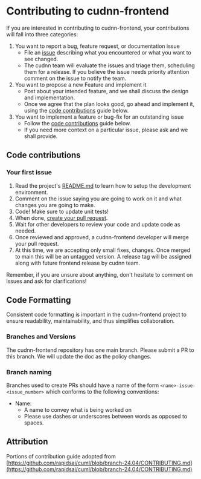 # Contributing to cudnn-frontend

If you are interested in contributing to cudnn-frontend, your contributions will fall
into three categories:
1. You want to report a bug, feature request, or documentation issue
    - File an [issue](https://github.com/NVIDIA/cudnn-frontend/issues)
    describing what you encountered or what you want to see changed.
    - The cudnn team will evaluate the issues and triage them, scheduling
    them for a release. If you believe the issue needs priority attention
    comment on the issue to notify the team.
2. You want to propose a new Feature and implement it
    - Post about your intended feature, and we shall discuss the design and
    implementation.
    - Once we agree that the plan looks good, go ahead and implement it, using
    the [code contributions](#code-contributions) guide below.
3. You want to implement a feature or bug-fix for an outstanding issue
    - Follow the [code contributions](#code-contributions) guide below.
    - If you need more context on a particular issue, please ask and we shall
    provide.

## Code contributions

### Your first issue

1. Read the project's [README.md](https://github.com/NVIDIA/cudnn-frontend/blob/main/README.md)
   to learn how to setup the development environment.
2. Comment on the issue saying you are going to work on it and what changes you are going to make.
3. Code! Make sure to update unit tests!
4. When done, [create your pull request](https://github.com/NVIDIA/cudnn-frontend/compare).
5. Wait for other developers to review your code and update code as needed.
6. Once reviewed and approved, a cudnn-frontend developer will merge your pull request.
7. At this time, we are accepting only small fixes, changes. Once merged to main this will be an untagged version. A release tag will be assigned along with future frontend release by cudnn team.

Remember, if you are unsure about anything, don't hesitate to comment on issues and ask for clarifications!

## Code Formatting

Consistent code formatting is important in the cudnn-frontend project to ensure
readability, maintainability, and thus simplifies collaboration.

### Branches and Versions

The cudnn-frontend repository has one main branch. Please submit a PR to this branch. We will update the doc as the policy changes.

### Branch naming

Branches used to create PRs should have a name of the form `<name>-issue-<issue_number>`
which conforms to the following conventions:

- Name:
    - A name to convey what is being worked on
    - Please use dashes or underscores between words as opposed to spaces.

## Attribution
Portions of contribution guide adopted from [https://github.com/rapidsai/cuml/blob/branch-24.04/CONTRIBUTING.md](https://github.com/rapidsai/cuml/blob/branch-24.04/CONTRIBUTING.md)
